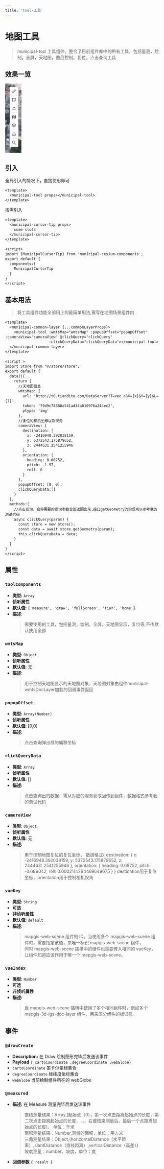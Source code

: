 ```yaml
---
title: 'tool-工具'
---
```


# 地图工具
> municipal-tool 工具组件，整合了目前组件库中的所有工具，包括量测，绘制，全屏，天地图，图层控制，复位，点击查询工具

## 效果一览

![效果一览](../../assets/tools.png)

## 引入
全局引入的情况下，直接使用即可
```vue
<template>
  <municipal-tool props></municipal-tool>
</template>
```
按需引入
```vue
<template>
  <municipal-cursor-tip props>
    some slots
  </municipal-cursor-tip>
</template>

<script>
import {MunicipalCursorTip} from 'municipal-cesium-components';
export default {
  components:{
    MunicipalCursorTip
  }
}
</script>
```

## 基本用法
> 将工具组件功能全部用上的最简单用法,需写在地图场景组件内
```vue
<template>
  <municipal-common-layer {...commonLayerProps}>
    <municipal-tool :wmtsMap="wmtsMap" :popupOffset="popupOffset" :cameraView="cameraView" @clickQuery="clickQuery"
                    :clickQueryData="clickQueryData"></municipal-tool>
  </municipal-common-layer>
</template>

<script >
import Store from "@/store/store";
export default {
  data(){
    return {
      //天地图信息
      wmtsMap: {
        url: 'http://t0.tianditu.com/DataServer?T=vec_c&X={x}&Y={y}&L={l}',
        token: '79d9c78880a541ad34a010976a244ec2',
        ptype: 'img'
      },
      //复位的相机坐标以及视角
      cameraView: {
        destination: {
          x: -2416948.392038159,
          y: 5372543.175879652,
          z: 2444631.2541255946
        },
        orientation: {
          heading: 0.08752,
          pitch: -1.57,
          roll: 0
        }
      },
      popupOffset: [0, 0],
      clickQueryData:[]
    }
  },
  methods:{
    //点击查询，会将需要的查询参数全部返回出来,接口getGeometry的实现可以参考我的测试代码
    async clickQuery(param) {
      const store = new Store();
      const data = await store.getGeometry(param);
      this.clickQueryData = data;
    }
  }
}
</script>
```

## 属性

### `toolComponents`

- **类型:** `Array`
- **侦听属性**
- **默认值:** `['measure', 'draw', 'fullScreen', 'tian', 'home']`
- **描述:**
  > 需要使用的工具，包括量测，绘制，全屏，天地图显示，复位等,不传默认使用全部

### `wmtsMap`

- **类型:** `Object`
- **侦听属性**
- **默认值:** 无
- **描述:**
  > 用于控制天地图显示的天地图对象，天地图对象由组件municipal-wmtsDocLayer加载的回调事件返回

### `popupOffset`

- **类型:** `Array(Number)`
- **侦听属性**
- **默认值:** [0,0]
- **描述:**
  > 点击查询弹出框的偏移坐标

### `clickQueryData`

- **类型:** `Array`
- **侦听属性**
- **默认值:** []
- **描述:**
  > 点击查询出的数据，需从对应的服务获取回传到组件，数据格式参考我的测试代码

### `cameraView`

- **类型:** `Object`
- **侦听属性**
- **默认值:** 无
- **描述:**
  > 用于控制地图复位的复位坐标，
  > 数据格式{ destination: { x: -2416948.392038159, y: 5372543.175879652, z: 2444631.2541255946 },
  orientation: { heading: 0.08752, pitch: -0.689042, roll: 0.0002114284469649675 } }
  > destination用于复位坐标，orientation用于控制相机视角

### `vueKey`

- **类型:** `String`
- **可选**
- **非侦听属性**
- **默认值:** `default`
- **描述:**
  > mapgis-web-scene 组件的 ID，当使用多个 mapgis-web-scene 组件时，需要指定该值，来唯一标识 mapgis-web-scene 组件， <br/>
  > 同时 mapgis-web-scene 插槽中的组件也需要传入相同的 vueKey，让组件知道应该作用于哪一个 mapgis-web-scene。

### `vueIndex`

- **类型:** `Number`
- **可选**
- **非侦听属性**
- **描述:**
  > 当 mapgis-web-scene 插槽中使用了多个相同组件时，例如多个 mapgis-3d-igs-doc-layer 组件，用来区分组件的标识符。


## 事件

### `@drawCreate`

- **Description:** 在 Draw 绘制图形完毕后发送该事件
- **Payload** `{ cartoCoordinate ,degreeCoordinate ,webGlobe}`
- `cartoCoordinate` 笛卡尔坐标集合
- `degreeCoordinate` 经纬度坐标集合
- `webGlobe` 当前绘制组件所在的 webGlobe

### `@measured`

- **描述:** 在 Measure 测量完毕后发送该事件
  > 直线测量结果：Array,[起始点（0），第一次点击距离起始点的长度，第二次点击距离起始点的长度，...，右键结束测量后，最后一个点距离起始点的长度]，
  > 单位：千米 <br/>
  > 面积测量结果：Number,测量的面积，单位：平方米 <br/>
  > 三角测量结果：Object,{horizontalDiatance（水平距离）,slantDiatance（直线距离）,verticalDiatance（高差）} <br/>
  > 坡度测量：number，坡度，单位：度
- **回调参数** `{ result }`

